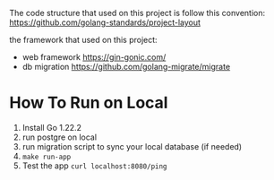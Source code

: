 The code structure that used on this project is follow this convention: https://github.com/golang-standards/project-layout

the framework that used on this project: 
- web framework https://gin-gonic.com/
- db migration https://github.com/golang-migrate/migrate


# How To Run on Local
1. Install Go 1.22.2 
2. run postgre on local
3. run migration script to sync your local database (if needed)
4. ```make run-app```
5. Test the app
   ```curl localhost:8080/ping``` 